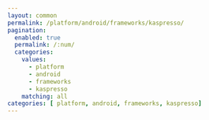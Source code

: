 ```yaml
---
layout: common
permalink: /platform/android/frameworks/kaspresso/
pagination: 
  enabled: true
  permalink: /:num/
  categories:
    values:
      - platform
      - android
      - frameworks
      - kaspresso
    matching: all
categories: [ platform, android, frameworks, kaspresso]
---
```


